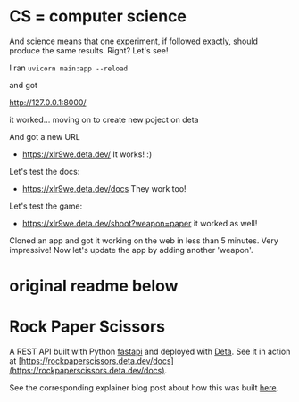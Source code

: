 # CS = computer science
And science means that one experiment, if followed exactly, should produce the same results. Right? Let's see!

I ran ```uvicorn main:app --reload```

and got 

http://127.0.0.1:8000/

it worked... moving on to create new poject on deta

And got a new URL
* https://xlr9we.deta.dev/
It works! :)

Let's test the docs:
* https://xlr9we.deta.dev/docs
They work too!

Let's test the game:
* https://xlr9we.deta.dev/shoot?weapon=paper
it worked as well!

Cloned an app and got it working on the web in less than 5 minutes. Very impressive! Now let's update the app by adding another 'weapon'.





# original readme below
# Rock Paper Scissors
A REST API built with Python [fastapi](https://fastapi.tiangolo.com/) and deployed with [Deta](https://www.deta.sh/). 
See it in action at [https://rockpaperscissors.deta.dev/docs](https://rockpaperscissors.deta.dev/docs).

See the corresponding explainer blog post about how this was built [here](https://www.gormanalysis.com/blog/building-and-deploying-rock-paper-scissors-with-python-fastapi-and-deta/).